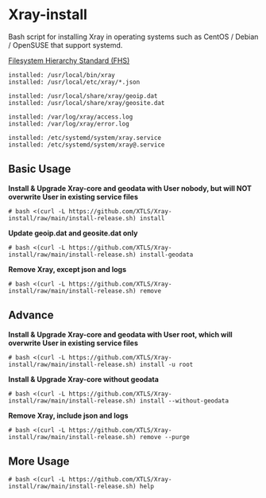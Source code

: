 # Xray-install

Bash script for installing Xray in operating systems such as CentOS / Debian / OpenSUSE that support systemd.

[Filesystem Hierarchy Standard (FHS)](https://en.wikipedia.org/wiki/Filesystem_Hierarchy_Standard)

```
installed: /usr/local/bin/xray
installed: /usr/local/etc/xray/*.json

installed: /usr/local/share/xray/geoip.dat
installed: /usr/local/share/xray/geosite.dat

installed: /var/log/xray/access.log
installed: /var/log/xray/error.log

installed: /etc/systemd/system/xray.service
installed: /etc/systemd/system/xray@.service
```

## Basic Usage

**Install & Upgrade Xray-core and geodata with User nobody, but will NOT overwrite User in existing service files**

```
# bash <(curl -L https://github.com/XTLS/Xray-install/raw/main/install-release.sh) install
```

**Update geoip.dat and geosite.dat only**

```
# bash <(curl -L https://github.com/XTLS/Xray-install/raw/main/install-release.sh) install-geodata
```

**Remove Xray, except json and logs**

```
# bash <(curl -L https://github.com/XTLS/Xray-install/raw/main/install-release.sh) remove
```

## Advance

**Install & Upgrade Xray-core and geodata with User root, which will overwrite User in existing service files**

```
# bash <(curl -L https://github.com/XTLS/Xray-install/raw/main/install-release.sh) install -u root
```

**Install & Upgrade Xray-core without geodata**

```
# bash <(curl -L https://github.com/XTLS/Xray-install/raw/main/install-release.sh) install --without-geodata
```

**Remove Xray, include json and logs**

```
# bash <(curl -L https://github.com/XTLS/Xray-install/raw/main/install-release.sh) remove --purge
```

## More Usage

```
# bash <(curl -L https://github.com/XTLS/Xray-install/raw/main/install-release.sh) help
```
